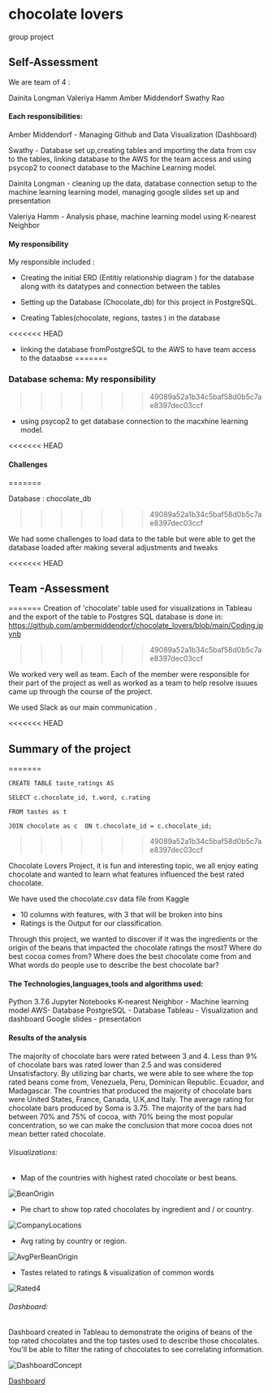 # chocolate lovers
group project 


## Self-Assessment

We are team of 4 :

Dainita Longman
Valeriya Hamm
Amber Middendorf
Swathy Rao

#### Each responsibilities: 

Amber Middendorf -  Managing Github and Data Visualization (Dashboard)

Swathy - Database set up,creating tables and importing the data from csv to the tables, linking database to the AWS for the team access and using psycop2 to coonect database to the Machine Learning model.

Dainita Longman -  cleaning up the data, database connection setup to the machine learning learning model,  managing google slides set up and presentation 

Valeriya Hamm - Analysis phase, machine learning model using K-nearest Neighbor

#### My responsibility 

My responsible included : 

- Creating the initial ERD (Entitiy relationship diagram ) for the database along with its datatypes and connection between the tables

- Setting up the Database (Chocolate_db) for this project in PostgreSQL. 

- Creating Tables(chocolate, regions, tastes ) in the database 

<<<<<<< HEAD
- linking the database fromPostgreSQL to the AWS to  have team access to the dataabse 
=======

### Database schema: My responsibility 
>>>>>>> 49089a52a1b34c5baf58d0b5c7ae8397dec03ccf

- using psycop2  to get  database connection  to the macxhine learning model.


<<<<<<< HEAD
#### Challenges 
=======

Database : chocolate_db
>>>>>>> 49089a52a1b34c5baf58d0b5c7ae8397dec03ccf

We had some challenges to load data to the table but were able to get the database loaded after making several adjustments and tweaks 


<<<<<<< HEAD
## Team -Assessment
=======
Creation of 'chocolate' table used for visualizations in Tableau and the export of the table to Postgres SQL database is done in:
https://github.com/ambermiddendorf/chocolate_lovers/blob/main/Coding.ipynb
>>>>>>> 49089a52a1b34c5baf58d0b5c7ae8397dec03ccf

We worked very well as team. Each of the member were responsible for their part of the project as well as worked as a team to help resolve isuues came up through the course of the project. 

We used Slack as our main communication . 

<<<<<<< HEAD
## Summary of the project 
=======

	CREATE TABLE taste_ratings AS

	SELECT c.chocolate_id, t.word, c.rating

	FROM tastes as t

	JOIN chocolate as c  ON t.chocolate_id = c.chocolate_id; 



>>>>>>> 49089a52a1b34c5baf58d0b5c7ae8397dec03ccf

Chocolate Lovers Project, it is fun and interesting topic, we all enjoy eating chocolate and wanted to learn what features influenced the best rated chocolate. 

We have used the chocolate.csv data file from Kaggle
* 10 columns with features, with 3 that will be broken into bins
* Ratings is the Output for our classification.

Through this project, we wanted to discover if it was the ingredients or the origin of the beans that impacted the chocolate ratings the most? Where do best cocoa comes from? Where does the best chocolate come from and What words do people use to describe the best chocolate bar?

#### The Technologies,languages,tools and algorithms used: 

Python 3.7.6
Jupyter Notebooks
K-nearest Neighbor - Machine learning model
AWS- Database
PostgreSQL - Database
Tableau - Visualization and dashboard 
Google slides - presentation 

#### Results of the analysis 

The majority of chocolate bars were rated between 3 and 4. Less than 9% of chocolate bars was rated lower than 2.5 and was considered Unsatisfactory.  By utilizing bar charts, we were able to see where the top rated beans come from, Venezuela, Peru, Dominican Republic. Ecuador, and Madagascar. The countries that produced the majority of chocolate bars were United States, France, Canada, U.K,and Italy. The average rating for chocolate bars produced by Soma is 3.75. The majority of the bars had between 70% and 75% of cocoa, with 70% being the most popular concentration, so we can make the conclusion that more cocoa does not mean better rated chocolate. 



###### Visualizations:
* Map of the countries with highest rated chocolate or best beans.

![BeanOrigin](https://user-images.githubusercontent.com/95837693/170160404-0cce849e-75bc-429b-852d-e8e98e20b790.PNG)

* Pie chart to show top rated chocolates by ingredient and / or country.

![CompanyLocations](https://user-images.githubusercontent.com/95837693/170160418-b984d22d-5c8b-4658-bfd4-aeb3b2ccfbc8.PNG)

* Avg rating by country or region.

![AvgPerBeanOrigin](https://user-images.githubusercontent.com/95837693/170160438-bffbd400-fb00-4626-af2d-8e1b010cf0eb.PNG)


* Tastes related to ratings & visualization of common words

![Rated4](https://user-images.githubusercontent.com/95837693/170157155-0f01b9d7-116d-45a3-91e3-aa2480da9bd6.png)


###### Dashboard:

Dashboard created in Tableau to demonstrate the origins of beans of the top rated chocolates and the top tastes used to describe those chocolates. You'll be able to filter the rating of chocolates to see correlating information.

![DashboardConcept](https://user-images.githubusercontent.com/95837693/171538039-2054d1a0-79c9-4d66-92ba-0b1f6e12ddbe.PNG)

[Dashboard](https://public.tableau.com/app/profile/amber.middendorf/viz/Chocolate_Lovers_Maps/ChocolateStory?publish=yes)

